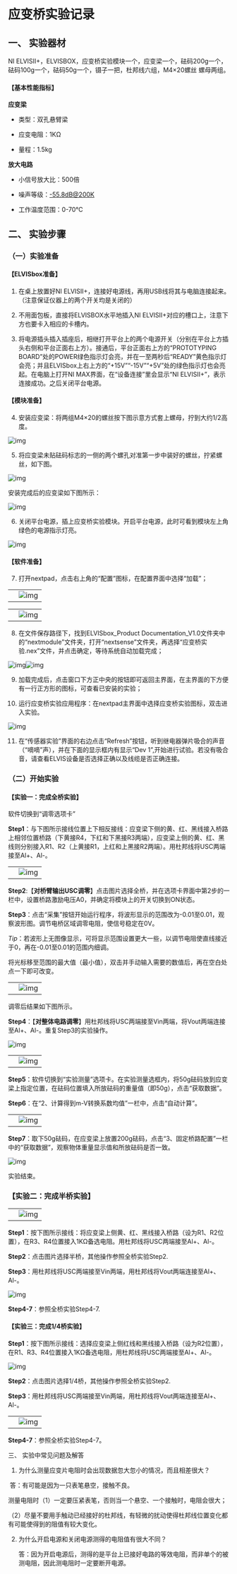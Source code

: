 # 应变桥实验记录

## 一、 实验器材

NI ELVISII+，ELVISBOX，应变桥实验模块一个，应变梁一个，砝码200g一个，砝码100g一个，砝码50g一个，镊子一把，杜邦线六组，M4×20螺丝 螺母两组。

#### 【基本性能指标】

**应变梁**

* 类型：双孔悬臂梁

* 应变电阻：1KΩ

* 量程：1.5kg

**放大电路**

* 小信号放大比：500倍

* 噪声等级：[-55.8dB@200K](mailto:-55.8dB@200K)

* 工作温度范围：0-70℃

 

## 二、 实验步骤

### （一）实验准备

#### 【ELVISbox准备】

1. 在桌上放置好NI ELVISII+，连接好电源线，再用USB线将其与电脑连接起来。（注意保证仪器上的两个开关均是关闭的）

2. 不用面包板，直接将ELVISBOX水平地插入NI ELVISII+对应的槽口上，注意下方也要卡入相应的卡槽内。

3. 将电源插头插入插座后，相继打开平台上的两个电源开关（分别在平台上方插头右侧和平台正面右上方）。接通后，平台正面右上方的“PROTOTYPING BOARD”处的POWER绿色指示灯会亮，并在一至两秒后“READY”黄色指示灯会亮；并且ELVISbox上右上方的“+15V”“-15V”“+5V”处的绿色指示灯也会亮起。在电脑上打开NI MAX界面，在“设备连接”里会显示“NI ELVISII+”，表示连接成功。之后关闭平台电源。

 

#### 【模块准备】

4. 安装应变梁：将两组M4×20的螺丝按下图示意方式套上螺母，拧到大约1/2高度。

![img](file:///C:\Users\lenovo\AppData\Local\Temp\ksohtml\wps5BFB.tmp.jpg) 

5. 将应变梁未贴砝码标志的一侧的两个螺孔对准第一步中装好的螺丝，拧紧螺丝，如下图。

![img](file:///C:\Users\lenovo\AppData\Local\Temp\ksohtml\wps5C0B.tmp.jpg) 

安装完成后的应变梁如下图所示：

![img](file:///C:\Users\lenovo\AppData\Local\Temp\ksohtml\wps5C0C.tmp.jpg) 

6. 关闭平台电源，插上应变桥实验模块。开启平台电源，此时可看到模块左上角绿色的电源指示灯亮。

![img](file:///C:\Users\lenovo\AppData\Local\Temp\ksohtml\wps5C0D.tmp.jpg) 

 

#### 【软件准备】

7. 打开nextpad，点击右上角的“配置”图标，在配置界面中选择“加载”；

|      |                                                              |
| ---- | ------------------------------------------------------------ |
|      | ![img](file:///C:\Users\lenovo\AppData\Local\Temp\ksohtml\wps5C0E.tmp.jpg) |

 

 

|      |                                                              |
| ---- | ------------------------------------------------------------ |
|      | ![img](file:///C:\Users\lenovo\AppData\Local\Temp\ksohtml\wps5C1F.tmp.jpg) |

 

8. 在文件保存路径下，找到ELVISbox_Product Documentation_V1.0文件夹中的“nextmodule”文件夹，打开“nextsense”文件夹，再选择“应变桥实验.nex”文件，并点击确定，等待系统自动加载完成；

![img](file:///C:\Users\lenovo\AppData\Local\Temp\ksohtml\wps5C20.tmp.jpg)![img](file:///C:\Users\lenovo\AppData\Local\Temp\ksohtml\wps5C21.tmp.jpg) 

9. 加载完成后，点击窗口下方正中央的按钮即可返回主界面，在主界面的下方便有一行正方形的图标，可查看已安装的实验；

10. 运行应变桥实验应用程序：在nextpad主界面中选择应变桥实验图标，双击进入实验。

![img](file:///C:\Users\lenovo\AppData\Local\Temp\ksohtml\wps5C22.tmp.jpg) 

11. 在“传感器实验”界面的右边点击“Refresh”按钮，听到继电器弹片吸合的声音（“嘀嘀”声），并在下面的显示框内有显示“Dev 1”,开始进行试验。若没有吸合音，请查看ELVIS设备是否选择正确以及线缆是否正确连接。

 

### （二）开始实验

#### 【实验一：完成全桥实验】

软件切换到“调零选项卡”

**Step1**：与下图所示接线位置上下相反接线：应变梁下侧的黄、红、黑线接入桥路上相邻位置桥路（下黄接R4，下红和下黑接R3两端），应变梁上侧的黄、红、黑线则分别接入R1、R2（上黄接R1，上红和上黑接R2两端）。用杜邦线将USC两端接至Al+、Al-。

|      |                                                              |
| ---- | ------------------------------------------------------------ |
|      | ![img](file:///C:\Users\lenovo\AppData\Local\Temp\ksohtml\wps5C32.tmp.jpg) |

 

**Step2**:【**对桥臂输出USC调零**】点击图片选择全桥，并在选项卡界面中第2步的一栏中，设置桥路激励电压A0，并确定将模块上的开关切换到ON状态。

**Step3**：点击“采集”按钮开始运行程序，将波形显示的范围改为-0.01至0.01，观察波形图。调节电桥区域调零电阻，使信号稳定在0V。

*Tip*：若波形上无图像显示，可将显示范围设置更大一些，以调节电阻使直线接近于0，再在-0.01至0.01的范围内细调。

将光标移至范围的最大值（最小值），双击并手动输入需要的数值后，再在空白处点一下即可改变。

|      |                                                              |
| ---- | ------------------------------------------------------------ |
|      | ![img](file:///C:\Users\lenovo\AppData\Local\Temp\ksohtml\wps5C33.tmp.jpg) |

调零后结果如下图所示。



**Step4**：【**对整体电路调零**】用杜邦线将USC两端接至Vin两端，将Vout两端连接至Al+、Al-。重复Step3的实验操作。

![img](file:///C:\Users\lenovo\AppData\Local\Temp\ksohtml\wps5C34.tmp.jpg) 

|      |                                                              |
| ---- | ------------------------------------------------------------ |
|      | ![img](file:///C:\Users\lenovo\AppData\Local\Temp\ksohtml\wps5C35.tmp.jpg) |

**Step5**：软件切换到“实验测量”选项卡。在实验测量选框内，将50g砝码放到应变梁上指定位置，在砝码位置填入所放砝码的重量值（即50g），点击“获取数据”。

 

**Step6**：在“2、计算得到m-V转换系数均值”一栏中，点击“自动计算”。

|      |                                                              |
| ---- | ------------------------------------------------------------ |
|      | ![img](file:///C:\Users\lenovo\AppData\Local\Temp\ksohtml\wps5C46.tmp.jpg) |

 

**Step7**：取下50g砝码，在应变梁上放置200g砝码，点击“3、固定桥路配置”一栏中的“获取数据”，观察物体重量显示值和所放砝码是否一致。

![img](file:///C:\Users\lenovo\AppData\Local\Temp\ksohtml\wps5C47.tmp.jpg) 

实验结束。

 

### 【实验二：完成半桥实验】

|      |                                                              |
| ---- | ------------------------------------------------------------ |
|      | ![img](file:///C:\Users\lenovo\AppData\Local\Temp\ksohtml\wps5C48.tmp.jpg) |

**Step1**：按下图所示接线：将应变梁上侧黄、红、黑线接入桥路（设为R1、R2位置），在R3、R4位置接入1KΩ备选电阻。用杜邦线将USC两端接至Al+、Al-。

 

**Step2**：点击图片选择半桥，其他操作参照全桥实验Step2.

**Step3**：用杜邦线将USC两端接至Vin两端，用杜邦线将Vout两端连接至Al+、Al-。

![img](file:///C:\Users\lenovo\AppData\Local\Temp\ksohtml\wps5C49.tmp.jpg) 

**Step4-7**：参照全桥实验Step4-7.

 

#### 【实验三：完成1/4桥实验】

**Step1**：按下图所示接线：选择应变梁上侧红线和黑线接入桥路（设为R2位置），在R1、R3、R4位置接入1KΩ备选电阻，用杜邦线将USC两端接至Al+、Al-。

![img](file:///C:\Users\lenovo\AppData\Local\Temp\ksohtml\wps5C5A.tmp.jpg) 

**Step2**：点击图片选择1/4桥，其他操作参照全桥实验Step2.

**Step3**：用杜邦线将USC两端接至Vin两端，用杜邦线将Vout两端连接至Al+、Al-。

|      |                                                              |
| ---- | ------------------------------------------------------------ |
|      | ![img](file:///C:\Users\lenovo\AppData\Local\Temp\ksohtml\wps5C5B.tmp.jpg) |

 

**Step4-7**：参照全桥实验Step4-7。

 

三、 实验中常见问题及解答

1. 为什么测量应变片电阻时会出现数据忽大忽小的情况，而且相差很大？

​      答：有可能是因为一只表笔悬空，接触不良。

测量电阻时（1）一定要压紧表笔，否则当一个悬空、一个接触时，电阻会很大；

​      （2）尽量不要用手触动已经接好的杜邦线，有轻微的扰动使得杜邦线位置变化都有可能使得到的阻值有较大变化。

2. 为什么开启电源和关闭电源测得的电阻值有很大不同？

   答：因为开启电源后，测得的是平台上已接好电路的等效电阻，而非单个的被测电阻，因此测电阻时一定要断开电源。